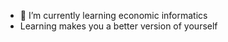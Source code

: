 
- 🌱 I’m currently learning economic informatics
- Learning makes you a better version of yourself

